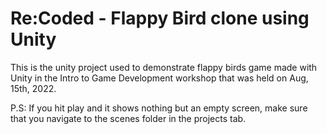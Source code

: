 # Re:Coded - Flappy Bird clone using Unity

This is the unity project used to demonstrate flappy birds game made with Unity in the Intro to Game Development workshop that was held on Aug, 15th, 2022. 

P.S: If you hit play and it shows nothing but an empty screen, make sure that you navigate to the scenes folder in the projects tab. 
